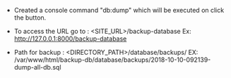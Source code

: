 - Created a console command "db:dump" which will be executed on click the button.

- To access the URL go to : <SITE_URL>/backup-database Ex: http://127.0.0.1:8000/backup-database

- Path for backup : <DIRECTORY_PATH>/database/backups/<backup-file> EX: /var/www/html/backup-db/database/backups/2018-10-10-092139-dump-all-db.sql
